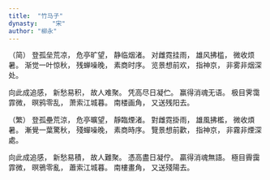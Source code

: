 ```yaml
---
title:  "竹马子"
dynasty:    "宋"
author: "柳永"
---
```

（简）
登孤垒荒凉，
危亭旷望，
静临烟渚。
对雌霓挂雨，
雄风拂槛，
微收烦暑。
渐觉一叶惊秋，
残蝉噪晚，
素商时序。
览景想前欢，
指神京，
非雾非烟深处。

向此成追感，
新愁易积，
故人难聚。
凭高尽日凝伫。
赢得消魂无语。
极目霁霭霏微，
暝鸦零乱，
萧索江城暮。
南楼画角，
又送残阳去。

（繁）
登孤壘荒涼，
危亭曠望，
靜臨煙渚。
對雌霓掛雨，
雄風拂檻，
微收煩暑。
漸覺一葉驚秋，
殘蟬噪晚，
素商時序。
覽景想前歡，
指神京，
非霧非煙深處。

向此成追感，
新愁易積，
故人難聚。
憑高盡日凝佇。
贏得消魂無語。
極目霽靄霏微，
暝鴉零亂，
蕭索江城暮。
南樓畫角，
又送殘陽去。